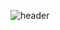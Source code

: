 <!--
**Brizzardis/Brizzardis** is a ✨ _special_ ✨ repository because its `README.md` (this file) appears on your GitHub profile.

Here are some ideas to get you started:

- 🔭 I’m currently working on ...
- 🌱 I’m currently learning ...
- 👯 I’m looking to collaborate on ...
- 🤔 I’m looking for help with ...
- 💬 Ask me about ...
- 📫 How to reach me: ... 
- 😄 Pronouns: ... timeGradient 24
- ⚡ Fun fact: ... 1,3,4,6,10,11,14,15,19,20,24
-->
![header](https://capsule-render.vercel.app/api?type=waving&color=timeGradient&customColorList=3&height=250&text=Welcome%20to%20my%20GitHub%20profile!&fontSize=50&fontColor=#000000&section=header&animation=fadeIn)
